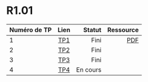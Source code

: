 # R1.01 


| Numéro de TP | Lien         | Statut | Ressource |
| :--------------- |:---------------:| -----:| -----:|
| 1 |      [TP1](tp1.md)    |  Fini | [PDF](ressources/TP1_Sujet.pdf) |
| 2  |      [TP2](tp2.md)        | Fini | |
| 3 |      [TP3](tp3.md)     |  Fini | |
| 4 |      [TP4](tp4.md)     |  En cours | |
